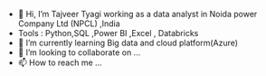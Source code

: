 - 👋 Hi, I’m Tajveer Tyagi working as a data analyst in Noida power Company Ltd (NPCL) ,India 
- Tools : Python,SQL ,Power BI ,Excel , Databricks 
- 🌱 I’m currently learning Big data and cloud platform(Azure)
- 💞️ I’m looking to collaborate on ...
- 📫 How to reach me ...

<!---
tajveertyagi/tajveertyagi is a ✨ special ✨ repository because its `README.md` (this file) appears on your GitHub profile.
You can click the Preview link to take a look at your changes.
--->

